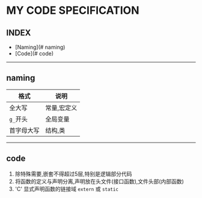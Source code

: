 # MY CODE SPECIFICATION

## INDEX
- [Naming](# naming)
- [Code](# code)

---

## naming

|格式           |说明                    |
|---------------|------------------------|
|全大写         |常量,宏定义             |
|`g_`开头       |全局变量                |
|首字母大写     |结构,类                 |

---

## code

1. 除特殊需要,嵌套不得超过5层,特别是逻辑部分代码
2. 将函数的定义与声明分离,声明放在头文件(接口函数),文件头部(内部函数)
3. 'C' 显式声明函数的链接域 `extern` 或 `static`
